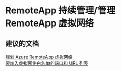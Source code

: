<properties
    pageTitle="remoteapp ongoing management/managing remoteapp virtual networks"
    description="RemoteApp 持续管理/管理 RemoteApp 虚拟网络"
    service="microsoft.remoteapp"
    resource=""
    authors="aashu"
    displayOrder=""
    selfHelpType="generic"
    supportTopicIds="32335846"
    resourceTags=""
    productPesIds="15540"
    cloudEnvironments="public"
/>


# RemoteApp 持续管理/管理 RemoteApp 虚拟网络

## **建议的文档**
[规划 Azure RemoteApp 虚拟网络](https://azure.microsoft.com/documentation/articles/remoteapp-planvnet/)<br>
[要加入虚拟网络白名单的端口和 URL 列表](https://azure.microsoft.com/documentation/articles/remoteapp-ports/)



<!--HONumber=Jul16_HO4-->


